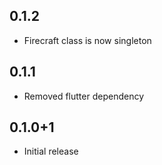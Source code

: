 ## 0.1.2

- Firecraft class is now singleton

## 0.1.1

- Removed flutter dependency

## 0.1.0+1

- Initial release